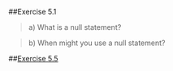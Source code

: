 ##Exercise 5.1
>a) What is a null statement?

>b) When might you use a null statement?

##[Exercise 5.5](ex5_5.cpp)
